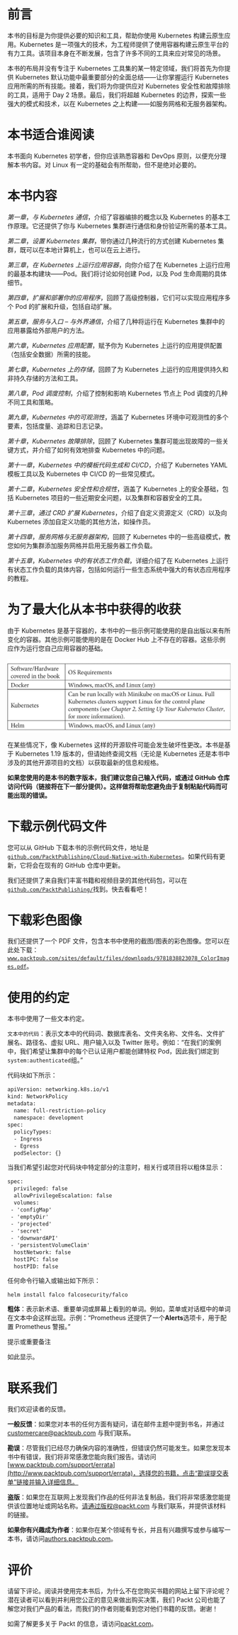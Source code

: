 # 前言

本书的目标是为你提供必要的知识和工具，帮助你使用 Kubernetes 构建云原生应用。Kubernetes 是一项强大的技术，为工程师提供了使用容器构建云原生平台的有力工具。该项目本身在不断发展，包含了许多不同的工具来应对常见的场景。

本书的布局并没有专注于 Kubernetes 工具集的某一特定领域，我们将首先为你提供 Kubernetes 默认功能中最重要部分的全面总结——让你掌握运行 Kubernetes 应用所需的所有技能。接着，我们将为你提供应对 Kubernetes 安全性和故障排除的工具，适用于 Day 2 场景。最后，我们将超越 Kubernetes 的边界，探索一些强大的模式和技术，以在 Kubernetes 之上构建——如服务网格和无服务器架构。

# 本书适合谁阅读

本书面向 Kubernetes 初学者，但你应该熟悉容器和 DevOps 原则，以便充分理解本书内容。对 Linux 有一定的基础会有所帮助，但不是绝对必要的。

# 本书内容

*第一章*，*与 Kubernetes 通信*，介绍了容器编排的概念以及 Kubernetes 的基本工作原理。它还提供了你与 Kubernetes 集群进行通信和身份验证所需的基本工具。

*第二章*，*设置 Kubernetes 集群*，带你通过几种流行的方式创建 Kubernetes 集群，既可以在本地计算机上，也可以在云上进行。

*第三章*，*在 Kubernetes 上运行应用容器*，向你介绍了在 Kubernetes 上运行应用的最基本构建块——Pod。我们将讨论如何创建 Pod，以及 Pod 生命周期的具体细节。

*第四章*，*扩展和部署你的应用程序*，回顾了高级控制器，它们可以实现应用程序多个 Pod 的扩展和升级，包括自动扩展。

*第五章*，*服务与入口 – 与外界通信*，介绍了几种将运行在 Kubernetes 集群中的应用暴露给外部用户的方法。

*第六章*，*Kubernetes 应用配置*，赋予你为 Kubernetes 上运行的应用提供配置（包括安全数据）所需的技能。

*第七章*，*Kubernetes 上的存储*，回顾了为 Kubernetes 上运行的应用提供持久和非持久存储的方法和工具。

*第八章*，*Pod 调度控制*，介绍了控制和影响 Kubernetes 节点上 Pod 调度的几种不同工具和策略。

*第九章*，*Kubernetes 中的可观测性*，涵盖了 Kubernetes 环境中可观测性的多个要素，包括度量、追踪和日志记录。

*第十章*，*Kubernetes 故障排除*，回顾了 Kubernetes 集群可能出现故障的一些关键方式，并介绍了如何有效地排查 Kubernetes 中的问题。

*第十一章*，*Kubernetes 中的模板代码生成和 CI/CD*，介绍了 Kubernetes YAML 模板工具以及 Kubernetes 中 CI/CD 的一些常见模式。

*第十二章*，*Kubernetes 安全性和合规性*，涵盖了 Kubernetes 上的安全基础，包括 Kubernetes 项目的一些近期安全问题，以及集群和容器安全的工具。

*第十三章*，*通过 CRD 扩展 Kubernetes*，介绍了自定义资源定义（CRD）以及向 Kubernetes 添加自定义功能的其他方法，如操作员。

*第十四章*，*服务网格与无服务器架构*，回顾了 Kubernetes 中的一些高级模式，教您如何为集群添加服务网格并启用无服务器工作负载。

*第十五章*，*Kubernetes 中的有状态工作负载*，详细介绍了在 Kubernetes 上运行有状态工作负载的具体内容，包括如何运行一些生态系统中强大的有状态应用程序的教程。

# 为了最大化从本书中获得的收获

由于 Kubernetes 是基于容器的，本书中的一些示例可能使用的是自出版以来有所变化的容器。其他示例可能使用的是在 Docker Hub 上不存在的容器。这些示例应作为运行您自己应用容器的基础。

![](img/Preface_table_1.1.jpg)

在某些情况下，像 Kubernetes 这样的开源软件可能会发生破坏性更改。本书是基于 Kubernetes 1.19 版本的，但请始终查阅文档（无论是 Kubernetes 还是本书中涉及的其他开源项目的文档）以获取最新的信息和规格。

**如果您使用的是本书的数字版本，我们建议您自己输入代码，或通过 GitHub 仓库访问代码（链接将在下一部分提供）。这样做将帮助您避免由于复制粘贴代码而可能出现的错误。**

# 下载示例代码文件

您可以从 GitHub 下载本书的示例代码文件，地址是[`github.com/PacktPublishing/Cloud-Native-with-Kubernetes`](https://github.com/PacktPublishing/Cloud-Native-with-Kubernetes)。如果代码有更新，它将会在现有的 GitHub 仓库中更新。

我们还提供了来自我们丰富书籍和视频目录的其他代码包，可以在[`github.com/PacktPublishing/`](https://github.com/PacktPublishing/)找到。快去看看吧！

# 下载彩色图像

我们还提供了一个 PDF 文件，包含本书中使用的截图/图表的彩色图像。您可以在此处下载：[`www.packtpub.com/sites/default/files/downloads/9781838823078_ColorImages.pdf`](http://www.packtpub.com/sites/default/files/downloads/9781838823078_ColorImages.pdf)。

# 使用的约定

本书中使用了一些文本约定。

`文本中的代码`：表示文本中的代码词、数据库表名、文件夹名称、文件名、文件扩展名、路径名、虚拟 URL、用户输入以及 Twitter 账号。例如：“在我们的案例中，我们希望让集群中的每个已认证用户都能创建特权 Pod，因此我们绑定到`system:authenticated`组。”

代码块如下所示：

```
apiVersion: networking.k8s.io/v1
kind: NetworkPolicy
metadata:
  name: full-restriction-policy
  namespace: development
spec:
  policyTypes:
  - Ingress
  - Egress
  podSelector: {}
```

当我们希望引起您对代码块中特定部分的注意时，相关行或项目将以粗体显示：

```
spec:
  privileged: false
  allowPrivilegeEscalation: false
  volumes:
 - 'configMap'
 - 'emptyDir'
 - 'projected'
 - 'secret'
 - 'downwardAPI'
 - 'persistentVolumeClaim'
  hostNetwork: false
  hostIPC: false
  hostPID: false
```

任何命令行输入或输出如下所示：

```
helm install falco falcosecurity/falco
```

**粗体**：表示新术语、重要单词或屏幕上看到的单词。例如，菜单或对话框中的单词在文本中会这样出现。示例：“Prometheus 还提供了一个**Alerts**选项卡，用于配置 Prometheus 警报。”

提示或重要备注

如此显示。

# 联系我们

我们欢迎读者的反馈。

**一般反馈**：如果您对本书的任何方面有疑问，请在邮件主题中提到书名，并通过 customercare@packtpub.com 与我们联系。

**勘误**：尽管我们已经尽力确保内容的准确性，但错误仍然可能发生。如果您发现本书中有错误，我们将非常感激您能向我们报告。请访问[www.packtpub.com/support/errata](http://www.packtpub.com/support/errata)，选择您的书籍，点击“勘误提交表单”链接并输入详细信息。

**盗版**：如果您在互联网上发现我们作品的任何非法复制品，我们将非常感激您能提供该位置地址或网站名称。请通过版权@packt.com 与我们联系，并提供该材料的链接。

**如果你有兴趣成为作者**：如果你在某个领域有专长，并且有兴趣撰写或参与编写一本书，请访问[authors.packtpub.com](http://authors.packtpub.com)。

# 评价

请留下评论。阅读并使用完本书后，为什么不在您购买书籍的网站上留下评论呢？潜在读者可以看到并利用您公正的意见来做出购买决策，我们 Packt 公司也能了解您对我们产品的看法，而我们的作者则能看到您对他们书籍的反馈。谢谢！

如需了解更多关于 Packt 的信息，请访问[packt.com](http://packt.com)。
